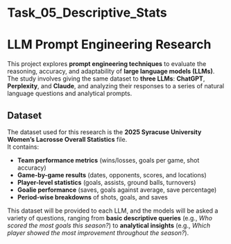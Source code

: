 # Task_05_Descriptive_Stats
# LLM Prompt Engineering Research

This project explores **prompt engineering techniques** to evaluate the reasoning, accuracy, and adaptability of **large language models (LLMs)**.  
The study involves giving the same dataset to **three LLMs**: **ChatGPT**, **Perplexity**, and **Claude**, and analyzing their responses to a series of natural language questions and analytical prompts.

## Dataset

The dataset used for this research is the **2025 Syracuse University Women’s Lacrosse Overall Statistics** file.  
It contains:

- **Team performance metrics** (wins/losses, goals per game, shot accuracy)
- **Game-by-game results** (dates, opponents, scores, and locations)
- **Player-level statistics** (goals, assists, ground balls, turnovers)
- **Goalie performance** (saves, goals against average, save percentage)
- **Period-wise breakdowns** of shots, goals, and saves

This dataset will be provided to each LLM, and the models will be asked a variety of questions, ranging from **basic descriptive queries** (e.g., *Who scored the most goals this season?*) to **analytical insights** (e.g., *Which player showed the most improvement throughout the season?*).
